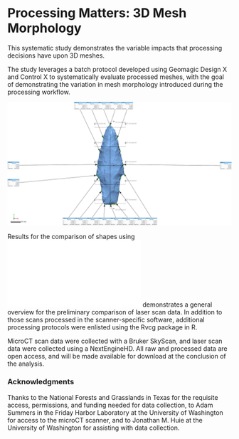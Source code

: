# Processing Matters: 3D Mesh Morphology

This systematic study demonstrates the variable impacts that processing decisions have upon 3D meshes.

The study leverages a batch protocol developed using Geomagic Design X and Control X to systematically evaluate processed meshes, with the goal of demonstrating the variation in mesh morphology introduced during the processing workflow.

![](./figures/FigBatch.jpg)

Results for the comparison of shapes using ![HDPRO-H1-ReGen1](./files/HDPRO-H1-ReGen1.pdf) demonstrates a general overview for the preliminary comparison of laser scan data. In addition to those scans processed in the scanner-specific software, additional processing protocols were enlisted using the Rvcg package in R.

MicroCT scan data were collected with a Bruker SkyScan, and laser scan data were collected using a NextEngineHD. All raw and processed data are open access, and will be made available for download at the conclusion of the analysis.

### Acknowledgments

Thanks to the National Forests and Grasslands in Texas for the requisite access, permissions, and funding needed for data collection, to Adam Summers in the Friday Harbor Laboratory at the University of Washington for access to the microCT scanner, and to Jonathan M. Huie at the University of Washington for assisting with data collection.